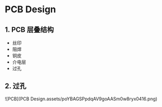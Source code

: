 # PCB Design

## 1.  PCB  层叠结构

* 丝印
* 阻焊
* 铜皮
* 介电层
* 过孔



## 2.  过孔

![PCB](PCB Design.assets/poYBAGSPpdqAV9goAASm0w8ryx0416.png)